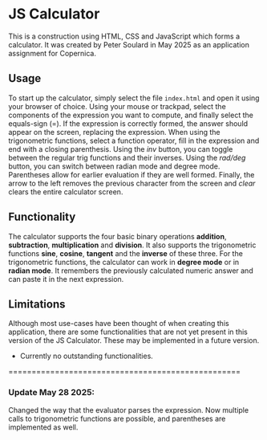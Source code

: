 # JS Calculator

This is a construction using HTML, CSS and JavaScript which forms a calculator. It was created by Peter Soulard in May 2025 as an application assignment for Copernica.

## Usage
To start up the calculator, simply select the file `index.html` and open it using your browser of choice.
Using your mouse or trackpad, select the components of the expression you want to compute, and finally select the equals-sign (=). If the expression is correctly formed, the answer should appear on the screen, replacing the expression.
When using the trigonometric functions, select a function operator, fill in the expression and end with a closing parenthesis. Using the *inv* button, you can toggle between the regular trig functions and their inverses. Using the *rad/deg* button, you can switch between radian mode and degree mode.
Parentheses allow for earlier evaluation if they are well formed.
Finally, the arrow to the left removes the previous character from the screen and *clear* clears the entire calculator screen.

## Functionality
The calculator supports the four basic binary operations **addition**, **subtraction**, **multiplication** and **division**. It also supports the trigonometric functions **sine**, **cosine**, **tangent** and the **inverse** of these three. For the trigonometric functions, the calculator can work in **degree mode** or in **radian mode**. It remembers the previously calculated numeric answer and can paste it in the next expression.

## Limitations
Although most use-cases have been thought of when creating this application, there are some functionalities that are not yet present in this version of the JS Calculator. These may be implemented in a future version.

* Currently no outstanding functionalities.

==================================================

### Update May 28 2025:
Changed the way that the evaluator parses the expression. Now multiple calls to trigonometric functions are possible, and parentheses are implemented as well.

